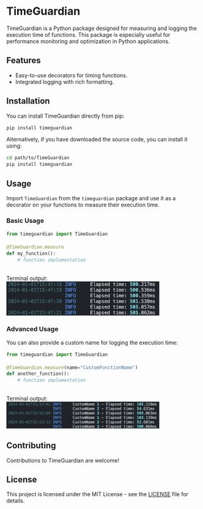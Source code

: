 # TimeGuardian

TimeGuardian is a Python package designed for measuring and logging the execution time of functions. This package is especially useful for performance monitoring and optimization in Python applications.

## Features

- Easy-to-use decorators for timing functions.
- Integrated logging with rich formatting.

## Installation

You can install TimeGuardian directly from pip:

```bash
pip install timeguardian
```

Alternatively, if you have downloaded the source code, you can install it using:

```bash
cd path/to/TimeGuardian
pip install timeguardian
```

## Usage

Import `TimeGuardian` from the `timeguardian` package and use it as a decorator on your functions to measure their execution time.

### Basic Usage

```python
from timeguardian import TimeGuardian

@TimeGuardian.measure
def my_function():
    # function implementation
```

<br>
Terminal output:<br>
<img
  src="docs/images/Screenshot1.png"
  alt="Alt text"
  title="Optional title"
  style="display: inline-block; margin: 0 auto; max-width: 400px">

### Advanced Usage

You can also provide a custom name for logging the execution time:

```python
from timeguardian import TimeGuardian

@TimeGuardian.measure(name="CustomFunctionName")
def another_function():
    # function implementation
```
<br>
Terminal output:<br>
<img
  src="docs/images/Screenshot2.png"
  alt="Alt text"
  title="Optional title"
  style="display: inline-block; margin: 0 auto; max-width: 400px">

## Contributing

Contributions to TimeGuardian are welcome!

## License

This project is licensed under the MIT License - see the [LICENSE](LICENSE) file for details.
